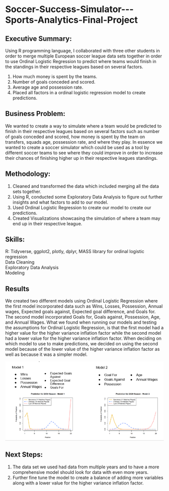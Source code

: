 # Soccer-Success-Simulator---Sports-Analytics-Final-Project
## Executive Summary:
Using R programming language, I collaborated with three other students in order to merge multiple European soccer league data sets together in order to use Ordinal Logistic Regression to predict where teams would finish in the standings in their respective leagues based on several factors.
1. How much money is spent by the teams.
2. Number of goals conceded and scored.
3. Average age and possession rate.
4. Placed all factors in a ordinal logistic regression model to create predictions.

## Business Problem:
We wanted to create a way to simulate where a team would be predicted to finish in their respective leagues based on several factors such as number of goals conceded and scored, how money is spent by the team on transfers, squads age, possession rate, and where they play. In essence we wanted to create a soccer simulator which could be used as a tool by different soccer teams to see where they could improve in order to increase their chances of finishing higher up in their respective leagues standings. 

## Methodology:
1. Cleaned and transformed the data which included merging all the data sets together.
2. Using R, conducted some Exploratory Data Analysis to figure out further insights and what factors to add to our model.
3. Used Ordinal Logistic Regression to create our model to create our predictions.
4. Created Visualizations showcasing the simulation of where a team may end up in their respective league.

## Skills:
R: Tidyverse, ggplot2, plotly, dplyr, MASS library for ordinal logistic regression  
Data Cleaning   
Exploratory Data Analysis   
Modeling    

## Results 
We created two different models using Ordinal Logistic Regression where the first model incorporated data such as Wins, Losses, Possession, Annual wages, Expected goals against, Expected goal difference, and Goals for. The second model incorporated Goals for, Goals against, Possession, Age, and Annual Wages. What we found when running our models and testing the assumptions for Ordinal Logistic Regression, is that the first model had a higher value for the higher variance inflation factor while the second model had a lower value for the higher variance inflation factor. When deciding on which model to use to make predictions, we decided on using the second model because of the lower value of the higher variance inflation factor as well as because it was a simpler model.

![Alt Text](https://github.com/Anand1490/Soccer-Success-Simulator---Sports-Analytics-Final-Project/blob/main/Models.PNG)    

## Next Steps:  
1. The data set we used had data from multiple years and to have a more comprehensive model should look for data with even more years.
2. Further fine tune the model to create a balance of adding more variables along with a lower value for the higher variance inflation factor. 

